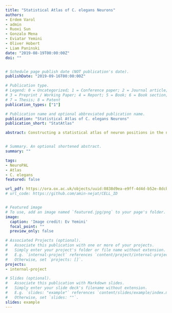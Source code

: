 ```yaml
---
title: "Statistical Atlas of C. elegans Neurons"
authors:
- Erdem Varol
- admin
- Ruoxi Sun
- Gonzalo Mena
- Eviatar Yemini
- Oliver Hobert
- Liam Paninski
date: "2019-08-19T00:00:00Z"
doi: ""


# Schedule page publish date (NOT publication's date).
publishDate: "2019-09-16T00:00:00Z"

# Publication type.
# Legend: 0 = Uncategorized; 1 = Conference paper; 2 = Journal article;
# 3 = Preprint / Working Paper; 4 = Report; 5 = Book; 6 = Book section;
# 7 = Thesis; 8 = Patent
publication_types: ["1"]

# Publication name and optional abbreviated publication name.
publication: "Statistical Atlas of C. elegans Neurons"
publication_short: "StatAtlas"

abstract: Constructing a statistical atlas of neuron positions in the nematode Caenorhabditis elegans enables a wide range of applications that require neural identity. These applications include annotating gene expression, extracting calcium activity, and evaluating nervous-system mutations. Large complete sets of neural annotations are necessary to determine canonical neuron positions and their associated confidence regions. Recently, a transgene of C. elegans (“NeuroPAL”) has been introduced to assign correct identities to all neurons in the worm via a deterministic, fluorescent colormap. This strain has enabled efficient and accurate annotation of worm neurons. Using a dataset of 10 worms, we propose a statistical model that captures the latent means and covariances of neuron locations, with efficient optimization strategies to infer model parameters. We demonstrate the utility of this model in two critical applications. First, we use our trained atlas to automatically annotate neuron identities in C. elegans at the state-of-the-art rate. Second, we use our atlas to compute correlations between neuron positions, thereby determining covariance in neuron placement. The code to replicate the statistical atlas is distributed publicly at https://github.com/amin-nejat/StatAtlas.


# Summary. An optional shortened abstract.
summary: ""

tags:
- NeuroPAL
- Atlas
- C. elegans
featured: false

url_pdf: https://ora.ox.ac.uk/objects/uuid:0838d9ea-e9ff-4d4d-b52e-8dcbd3efcb9f/download_file?safe_filename=Varol_et_al_Statistical_atlas.pdf&type_of_work=Conference+item
# url_code: https://github.com/amin-nejat/CELL_ID


# Featured image
# To use, add an image named `featured.jpg/png` to your page's folder. 
image:
  caption: 'Image credit: Ev Yemini'
  focal_point: ""
  preview_only: false

# Associated Projects (optional).
#   Associate this publication with one or more of your projects.
#   Simply enter your project's folder or file name without extension.
#   E.g. `internal-project` references `content/project/internal-project/index.md`.
#   Otherwise, set `projects: []`.
projects:
- internal-project

# Slides (optional).
#   Associate this publication with Markdown slides.
#   Simply enter your slide deck's filename without extension.
#   E.g. `slides: "example"` references `content/slides/example/index.md`.
#   Otherwise, set `slides: ""`.
slides: example
---
```

